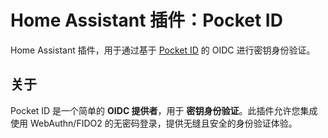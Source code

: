 # Home Assistant 插件：Pocket ID

Home Assistant 插件，用于通过基于 [Pocket ID](https://pocket-id.org/) 的 OIDC 进行密钥身份验证。

## 关于

Pocket ID 是一个简单的 **OIDC 提供者**，用于 **密钥身份验证**。此插件允许您集成使用 WebAuthn/FIDO2 的无密码登录，提供无缝且安全的身份验证体验。